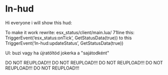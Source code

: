 # ln-hud
Hi everyone i will show this hud:

To make it work rewrite:
esx_status/client/main.lua/ 71line this:
TriggerEvent(‘esx_status:onTick’, GetStatusData(true)) to this
TriggerEvent(‘ln-hud:updateStatus’, GetStatusData(true))


UI: buzi vagy ha újratöltöd jokerka a "sajátodként"

DO NOT REUPLOAD!!!
DO NOT REUPLOAD!!!
DO NOT REUPLOAD!!!
DO NOT REUPLOAD!!!
DO NOT REUPLOAD!!!

